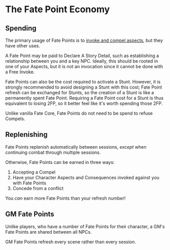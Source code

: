 # The Fate Point Economy

## Spending

The primary usage of Fate Points is to [invoke and compel aspects](aspects.md), but they have other uses.

A Fate Point may be paid to Declare A Story Detail, such as establishing a relationship between you and a key NPC. Ideally, this should be rooted in one of your Aspects, but it is not an invocation since it cannot be done with a Free Invoke.

Fate Points can also be the cost required to activate a Stunt. However, it is strongly recommended to avoid designing a Stunt with this cost; Fate Point refresh can be exchanged for Stunts, so the creation of a Stunt is like a permanently spent Fate Point. Requiring a Fate Point cost for a Stunt is thus equivalent to losing 2FP, so it better feel like it's worth spending those 2FP.

Unlike vanilla Fate Core, Fate Points do not need to be spend to refuse Compels.

## Replenishing

Fate Points replenish automatically between sessions, *except* when continuing combat through multiple sessions.

Otherwise, Fate Points can be earned in three ways:
1. Accepting a Compel
2. Have your Character Aspects and Consequences invoked against you with Fate Points
3. Concede from a conflict

You *can* earn more Fate Points than your refresh number! 

## GM Fate Points

Unlike players, who have a number of Fate Points for their character, a GM's Fate Points are shared between all NPCs. 

GM Fate Points refresh every scene rather than every session.